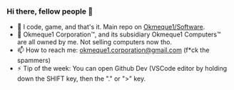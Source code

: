 ### Hi there, fellow people 👋

- 🔭 I code, game, and that's it. Main repo on [Okmeque1/Software](https://github.com/Okmeque1/software).
- 🌱 Okmeque1 Corporation™, and its subsidiary Okmeque1 Computers™ are all owned by me. Not selling computers now tho.
- 📫 How to reach me: okmeque1.corporation@gmail.com (f*ck the spammers)
- ⚡ Tip of the week: You can open Github Dev (VSCode editor by holding down the SHIFT key, then the "." or ">" key.

